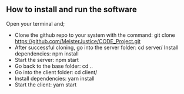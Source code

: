 <h2>How to install and run the software</h2>
Open your terminal and;

- Clone the github repo to your system with the command:                                                                                                   git clone https://github.com/MeisterJustice/CODE_Project.git
- After successful cloning, go into the server folder:                                                                 cd server/
Install dependencies:  npm install
- Start the server:  npm start
- Go back to the base folder:  cd ..
- Go into the client folder:  cd client/
- Install dependencies:  yarn install
- Start the client:  yarn start
